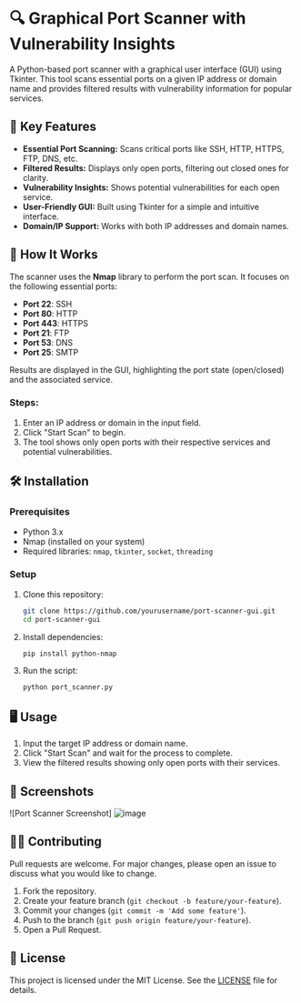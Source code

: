 # 🔍 Graphical Port Scanner with Vulnerability Insights

A Python-based port scanner with a graphical user interface (GUI) using Tkinter. This tool scans essential ports on a given IP address or domain name and provides filtered results with vulnerability information for popular services.

## 🎯 Key Features
- **Essential Port Scanning:** Scans critical ports like SSH, HTTP, HTTPS, FTP, DNS, etc.
- **Filtered Results:** Displays only open ports, filtering out closed ones for clarity.
- **Vulnerability Insights:** Shows potential vulnerabilities for each open service.
- **User-Friendly GUI:** Built using Tkinter for a simple and intuitive interface.
- **Domain/IP Support:** Works with both IP addresses and domain names.

## 🚀 How It Works
The scanner uses the **Nmap** library to perform the port scan. It focuses on the following essential ports:

- **Port 22**: SSH
- **Port 80**: HTTP
- **Port 443**: HTTPS
- **Port 21**: FTP
- **Port 53**: DNS
- **Port 25**: SMTP

Results are displayed in the GUI, highlighting the port state (open/closed) and the associated service.

### Steps:
1. Enter an IP address or domain in the input field.
2. Click "Start Scan" to begin.
3. The tool shows only open ports with their respective services and potential vulnerabilities.

## 🛠️ Installation
### Prerequisites
- Python 3.x
- Nmap (installed on your system)
- Required libraries: `nmap`, `tkinter`, `socket`, `threading`

### Setup
1. Clone this repository:
    ```bash
    git clone https://github.com/yourusername/port-scanner-gui.git
    cd port-scanner-gui
    ```
2. Install dependencies:
    ```bash
    pip install python-nmap
    ```

3. Run the script:
    ```bash
    python port_scanner.py
    ```

## 🖥️ Usage
1. Input the target IP address or domain name.
2. Click "Start Scan" and wait for the process to complete.
3. View the filtered results showing only open ports with their services.

## 📸 Screenshots
![Port Scanner Screenshot]
![image](https://github.com/user-attachments/assets/552b61df-ddc2-45f2-ab49-f8213db45c85)

## 🧑‍💻 Contributing
Pull requests are welcome. For major changes, please open an issue to discuss what you would like to change.

1. Fork the repository.
2. Create your feature branch (`git checkout -b feature/your-feature`).
3. Commit your changes (`git commit -m 'Add some feature'`).
4. Push to the branch (`git push origin feature/your-feature`).
5. Open a Pull Request.

## 📝 License
This project is licensed under the MIT License. See the [LICENSE](LICENSE) file for details.
